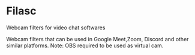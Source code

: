 # Filasc
Webcam filters for video chat softwares

Webcam filters that can be used in Google Meet,Zoom, Discord and other similar platforms.
Note: OBS required to be used as virtual cam.
